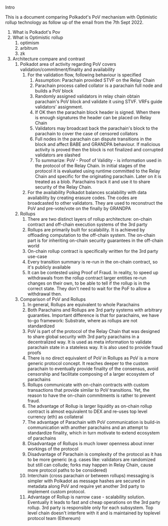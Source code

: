 Intro

This is a document comparing Polkadot's PoV mechanism with Optimistic rollup technology as follow up of the email from the 7th Sept 2022. 

1. What is Polkadot's Pov
2. What is Optimistic rollup
	1. optimism
	2. arbitrum 
	3. zk
3. Architecture compare and contrast
	1. Polkadot area of activity regarding PoV covers validation/commitment/finality and availability 
		1. For the validation flow, following behaviour is specified
			1. Assumption: Parachain provided STVF on the Relay Chain 
			2. Parachain process called collator is a parachain full node and builds a PoV block
			3. Randomly assigned validators in relay chain obtain parachain's  PoV block and validate it using STVF. VRFs guide validators' assignment.
			4. If OK then the parachain block header is signed. When there is enough signatures the header can be placed on Relay Chain
			5. Validators may broadcast back the parachain's block to the parachain to cover the case of censored collators 
			6. Full nodes in the parachain can dispute transitions in the block and affect BABE and GRANDPA behaviour. If malicious activity is proved then the block is not finalized and corrupted validators are slashed
			7. To summarize: PoV - Proof of Validity - is information used in the protocol of the Relay Chain. In initial stages of the protocol it is evaluated using runtime committed to the Relay Chain and specific for the originating parachain. Later on it is treated as a blob. Parachains track it and use it to share security of the Relay Chain. 
		2. For the availability Polkadot balances scalability with data availability by creating erasure codes. The codes are broadcasted to other validators. They are used to reconstruct the PoV and pre-vote/vote on the finally by GRANDPA 
	2. Rollups 
		1. There are two distinct layers of rollup architecture: on-chain contract and off-chain execution systems of the 3rd party
		2. Rollups are primarily built for scalability. It is achieved by offloading computation to the off-chain system. The on-chain part is for inheriting on-chain security guarantees in the off-chain world
		3. On-chain rollup contract is specifically written for the 3rd party use-case
		4. Every transition summary is re-run in the on-chain contract, so it's publicly available
		5. It can be contested using Proof of Fraud. In reality, to speed up withdrawals from the rollup contract larger entities re-run changes on their own, to be able to tell if the rollup is in the correct state. They don't need to wait for the PoF to allow a withdrawal then.
	3. Comparison of PoV and Rollups
		1. In general, Rollups are equivalent to whole Parachains
		2. Both Parachains and Rollups are 3rd party systems with arbitrary guaranties. Important difference is that for parachains, we have to-go framework: Substrate, where as rollups are not standardized 
		3. PoV is part of the protocol of the Relay Chain that was designed to share global security with 3rd party parachains in a decentralized way. It is used as meta information to validate parachain state in a stateless way. It is also used to provide fraud proofs
		4. There is no direct equivalent of PoV in Rollups as PoV is a more generic protocol concept. It reaches deeper to the custom parachain to eventually provide finality of the consensus, avoid censorship and facilitate composing of a larger ecosystem of parachains
		5. Rollups communicate with on-chain contracts with custom transactions that provide similar to PoV transitions. Yet, the reason to have the on-chain commitments is rather to prevent fraud. 
		6. The advantage of Rollup is larger liquidity as on-chain rollup contract is almost equivalent to DEX and re-uses top level currency (eth) as collateral
		7. The advantage of Parachain with PoV communication is build-in communication with another parachains and an attempt to standardize finality, which in turn motivate to extend ecosystem of parachains
		8. Disadvantage of Rollups is much lower openness about inner workings of the protocol 
		9. Disadvantage of Parachain is complexity of the protocol as it has to be more generic (e.g. cases like: validators are randomized but still can collude; forks may happen in Relay Chain, cause more protocol paths to be considered)
		10. Interchain (cross parachain or between rollups) messaging is simpler with Polkadot as message hashes are secured in metadata along PoV and require yet another 3rd party to implement custom protocol.
		11. Advantage of Rollup is narrow case - scalability solution. Eventually it leads to fast and cheap operations on the 3rd party rollup. 3rd party is responsible only for each subsystem. Top level chain doesn't interfere with it and is maintained by toplevel protocol team (Ethereum)
